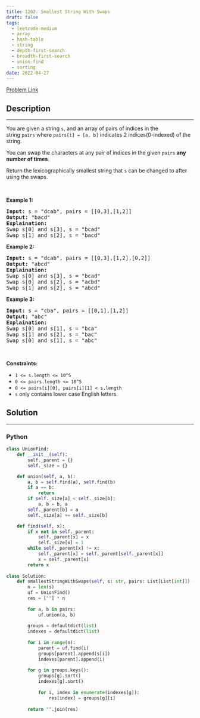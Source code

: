```yaml
---
title: 1202. Smallest String With Swaps
draft: false
tags: 
  - leetcode-medium
  - array
  - hash-table
  - string
  - depth-first-search
  - breadth-first-search
  - union-find
  - sorting
date: 2022-04-27
---
```


[Problem Link](https://leetcode.com/problems/smallest-string-with-swaps/)

## Description

---
<p>You are given a string <code>s</code>, and an array of pairs of indices in the string&nbsp;<code>pairs</code>&nbsp;where&nbsp;<code>pairs[i] =&nbsp;[a, b]</code>&nbsp;indicates 2 indices(0-indexed) of the string.</p>

<p>You can&nbsp;swap the characters at any pair of indices in the given&nbsp;<code>pairs</code>&nbsp;<strong>any number of times</strong>.</p>

<p>Return the&nbsp;lexicographically smallest string that <code>s</code>&nbsp;can be changed to after using the swaps.</p>

<p>&nbsp;</p>
<p><strong class="example">Example 1:</strong></p>

<pre>
<strong>Input:</strong> s = &quot;dcab&quot;, pairs = [[0,3],[1,2]]
<strong>Output:</strong> &quot;bacd&quot;
<strong>Explaination:</strong> 
Swap s[0] and s[3], s = &quot;bcad&quot;
Swap s[1] and s[2], s = &quot;bacd&quot;
</pre>

<p><strong class="example">Example 2:</strong></p>

<pre>
<strong>Input:</strong> s = &quot;dcab&quot;, pairs = [[0,3],[1,2],[0,2]]
<strong>Output:</strong> &quot;abcd&quot;
<strong>Explaination: </strong>
Swap s[0] and s[3], s = &quot;bcad&quot;
Swap s[0] and s[2], s = &quot;acbd&quot;
Swap s[1] and s[2], s = &quot;abcd&quot;</pre>

<p><strong class="example">Example 3:</strong></p>

<pre>
<strong>Input:</strong> s = &quot;cba&quot;, pairs = [[0,1],[1,2]]
<strong>Output:</strong> &quot;abc&quot;
<strong>Explaination: </strong>
Swap s[0] and s[1], s = &quot;bca&quot;
Swap s[1] and s[2], s = &quot;bac&quot;
Swap s[0] and s[1], s = &quot;abc&quot;
</pre>

<p>&nbsp;</p>
<p><strong>Constraints:</strong></p>

<ul>
	<li><code>1 &lt;= s.length &lt;= 10^5</code></li>
	<li><code>0 &lt;= pairs.length &lt;= 10^5</code></li>
	<li><code>0 &lt;= pairs[i][0], pairs[i][1] &lt;&nbsp;s.length</code></li>
	<li><code>s</code>&nbsp;only contains lower case English letters.</li>
</ul>


## Solution

---
### Python
``` py title='smallest-string-with-swaps'
class UnionFind:
    def __init__(self):
        self._parent = {}
        self._size = {}

    def union(self, a, b):
        a, b = self.find(a), self.find(b)
        if a == b:
            return
        if self._size[a] < self._size[b]:
            a, b = b, a
        self._parent[b] = a
        self._size[a] += self._size[b]

    def find(self, x):
        if x not in self._parent:
            self._parent[x] = x
            self._size[x] = 1
        while self._parent[x] != x:
            self._parent[x] = self._parent[self._parent[x]]
            x = self._parent[x]
        return x
    
class Solution:
    def smallestStringWithSwaps(self, s: str, pairs: List[List[int]]) -> str:
        n = len(s)
        uf = UnionFind()
        res = [""] * n
        
        for a, b in pairs:
            uf.union(a, b)
        
        groups = defaultdict(list)
        indexes = defaultdict(list)
        
        for i in range(n):
            parent = uf.find(i)
            groups[parent].append(s[i])
            indexes[parent].append(i)
        
        for g in groups.keys():
            groups[g].sort()
            indexes[g].sort()
            
            for i, index in enumerate(indexes[g]):
                res[index] = groups[g][i]
        
        return "".join(res)
        
        
```

